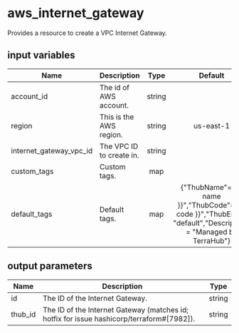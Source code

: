 # aws_internet_gateway

Provides a resource to create a VPC Internet Gateway.

## input variables

| Name | Description | Type | Default | Required |
|------|-------------|:----:|:-----:|:-----:|
|account_id|The id of AWS account.|string||Yes|
|region|This is the AWS region.|string|us-east-1|Yes|
|internet_gateway_vpc_id|The VPC ID to create in.|string||Yes|
|custom_tags|Custom tags.|map||No|
|default_tags|Default tags.|map|{"ThubName"= "{{ name }}","ThubCode"= "{{ code }}","ThubEnv"= "default","Description" = "Managed by TerraHub"}|No|

## output parameters

| Name | Description | Type |
|------|-------------|:----:|
|id|The ID of the Internet Gateway.|string|
|thub_id|The ID of the Internet Gateway (matches id; hotfix for issue hashicorp/terraform#[7982]).|string|
